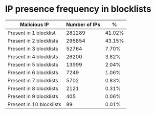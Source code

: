 # IP presence frequency in blocklists
| Malicious IP | Number of IPs | % |
|----|----|----|
| Present in 1 blocklist | 281289 | 41.02% |
| Present in 2 blocklists | 295854 | 43.15% |
| Present in 3 blocklists | 52764 | 7.70% |
| Present in 4 blocklists | 26200 | 3.82% |
| Present in 5 blocklists | 13999 | 2.04% |
| Present in 6 blocklists | 7249 | 1.06% |
| Present in 7 blocklists | 5702 | 0.83% |
| Present in 8 blocklists | 2121 | 0.31% |
| Present in 9 blocklists | 405 | 0.06% |
| Present in 10 blocklists | 89 | 0.01% |
